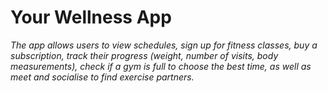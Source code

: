 # Your Wellness App
_The app allows users to view schedules, sign up for fitness classes, buy a subscription, 
track their progress (weight, number of visits, body measurements), check if a gym is full to choose the best time, 
as well as meet and socialise to find exercise partners._



